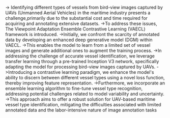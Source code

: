 -> Identifying different types of vessels from bird-view images captured by UAVs (Unmanned Aerial Vehicles) in the maritime industry presents a challenge,primarily due to the substantial cost and time required for acquiring and
 annotating extensive datasets.
 ->To address these issues, The Viewpoint Adaptation Ensemble Contrastive Learning (VAECL) framework is introduced.
 ->Initially, we confront the scarcity of annotated data by developing an enhanced deep generative model (DGM) within VAECL. 
 ->This enables the model to learn from a limited set of vessel images and generate additional ones to augment the training process. 
 ->In addressing the challenge of accurate vessel identification, we leverage transfer learning through a pre-trained Inception V3 network, specifically adapting the model for processing bird-view images captured by UAVs.
 ->Introducing a contrastive learning paradigm, we enhance the model's ability to discern between different vessel types using a novel loss function, thereby improving feature representation. 
 ->Furthermore, we incorporate an ensemble learning algorithm to fine-tune vessel type recognition, addressing potential challenges related to model variability and uncertainty. 
 ->This approach aims to offer a robust solution for UAV-based maritime vessel type identification, mitigating the difficulties associated with limited annotated data and the
 labor-intensive nature of image annotation tasks
